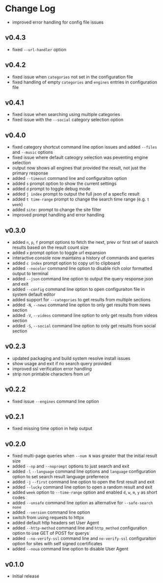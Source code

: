 Change Log
==========

- improved error handling for config file issues

## v0.4.3

- fixed `--url-handler` option

## v0.4.2

- fixed issue when `categories` not set in the configuration file
- fixed handling of empty `categories` and `engines` entries in configuration file

## v0.4.1

- fixed issue when searching using multiple categories
- fixed issue with the `--social` category selection option

## v0.4.0

- fixed category shortcut command line option issues and added `--files` and `--music`  options
- fixed issue where default cateogry selection was peventing engine selection
- output now shows all engines that provided the result, not just the primary response
- added `--timeout` command line and configuraiton option
- added `s` prompt option to show the current settings
- added `d` prompt to toggle debug mode
- added `j index` prompt to output the full json of a specfic result
- added `t time-range` prompt to change the search time range (e.g. `t week`)
- added `site:` prompt to change the site filter
- improved prompt handling and error handling

## v0.3.0

- added `n`, `p`, `f` prompt options to fetch the next, prev or first set of search results based on the result count size
- added `x` prompt option to toggle url expansion
- interactive console now maintains a history of commands and queries
- added `c index` prompt option to copy url to clipboard
- added `--nocolor` command line option to disable rich color formatted output to terminal
- added `--json` command line option to output the query response json and exit
- added `--config` command line option to open configuraiton file in system default editor
- added support for `--categories` to get results from multiple sections
- added `-N`, `--news` command line option to only get results from news section
- added `-V`, `--videos` command line option to only get results from videos section
- added `-S`, `--social` command line option to only get results from social section

## v0.2.3

- updated packaging and build system resolve install issues
- show usage and exit if no search query provided
- improved ssl verification error handling
- strip non printable characters from url

## v0.2.2

- fixed issue `--engines` command line option

## v0.2.1

- fixed missing time option in help output

## v0.2.0

- fixed multi-page queries when `--num N` was greater that the initial result size
- added `--np` and `--noprompt` options to just search and exit
- added `-l` `--language` command line options and `language` configuration option to set search result language prefernece
- added `-j` `--first` command line option to open the first result and exit
- added `--lucky` command line option to open a random result and exit
- added `week` option to `--time-range` option and enabled `d`, `w`, `m`, `y` as short codes
- added `--unsafe` command line option as alternative for `--safe-search none`
- added `--version` command line option
- switch from using requests to httpx
- added default http headers set User Agent
- added `--http-method` command line and `http_method` configuration option to use GET of POST for querys
- added `--no-verify-ssl` command line and `no-verify-ssl` configuraiton option for sites with self signed ccertificates
- added `--noua` command line option to disable User Agent

## v0.1.0

- Initial release
